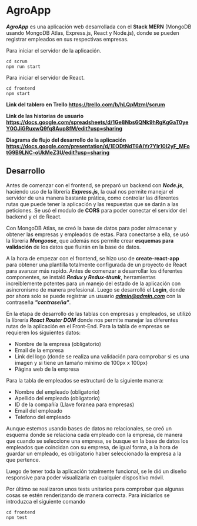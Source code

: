 # AgroApp

***AgroApp*** es una aplicación web desarrollada con el **Stack MERN** (MongoDB usando MongoDB Atlas, Express.js, React y Node.js), donde se pueden registrar empleados en sus respectivas
empresas.

Para iniciar el servidor de la aplicación.
```
cd scrum
npm run start
```
Para iniciar el servidor de React.
```
cd frontend
npm start
```
**Link del tablero en Trello https://trello.com/b/hLQpMzml/scrum**

**Link de las historias de usuario https://docs.google.com/spreadsheets/d/1Ge8Nbs6QNk9hRgKgGaT0yeY0OJiGRuxwQ9fq8Aup8fM/edit?usp=sharing**

**Diagrama de flujo del desarrollo de la aplicación https://docs.google.com/presentation/d/1EODtNdT6AIYr7YIr10I2yF_MFotG9B9LNC-oUkMeZ3U/edit?usp=sharing**

## Desarrollo

Antes de comenzar con el frontend, se preparó un backend con ***Node.js***, haciendo uso de la librería ***Express.js***, la cual nos permite manejar el servidor de una manera bastante 
prática, como controlar las diferentes rutas que puede tener la aplicación y las respuestas que se darán a las peticiones. Se usó el modulo de **CORS** para poder conectar
el servidor del backend y el de React.

Con MongoDB Atlas, se creó la base de datos para poder almacenar y obtener las empresas y empleados de estas. Para conectarse a ella, se usó la libreria ***Mongoose***, que
además nos permite crear **esquemas para validación** de los datos que fluirán en la base de datos.

A la hora de empezar con el frontend, se hizo uso de **create-react-app** para obtener una plantilla totalmente configurada de un proyecto de React para avanzar más rapido. Antes
de comenzar a desarrollar los diferentes componentes, se instaló ***Redux y Redux-thunk***, herramientas increiblemente potentes para un manejo del estado de la aplicación con
asincronismo de manera profesional. Luego se desarrolló el **Login**, donde por ahora solo se puede registrar un usuario ***admin@admin.com*** con la contraseña ***"contraseña"***.

En la etapa de desarrollo de las tablas con empresas y empleados, se utilizó la librería ***React Router DOM*** donde nos permite manejar las diferentes rutas de la aplicación
en el Front-End. Para la tabla de empresas se requieren los siguientes datos:

- Nombre de la empresa (obligatorio)
- Email de la empresa
- Link del logo (donde se realiza una validación para comprobar si es una imagen y si tiene un tamaño mínimo de 100px x 100px)
- Página web de la empresa

Para la tabla de empleados se estructuró de la siguiente manera:

- Nombre del empleado (obligatorio)
- Apellido del empleado (obligatorio)
- ID de la compañía (Llave foranea para empresas)
- Email del empleado
- Telefono del empleado

Aunque estemos usando bases de datos no relacionales, se creó un esquema donde se relaciona cada empleado con la empresa, de manera que cuando se seleccione una empresa, se busque
en la base de datos los empleados que coincidan con su empresa, de igual forma, a la hora de guardar un empleado, es obligatorio haber seleccionado la empresa a la que 
pertence.

Luego de tener toda la aplicación totalmente funcional, se le dió un diseño responsive para poder visualizarla en cualquier dispositivo móvil.

Por último se realizaron unos tests unitarios para comprobar que algunas cosas se estén renderizando de manera correcta. Para iniciarlos se introduzca el siguiente comando

```
cd frontend
npm test
```

